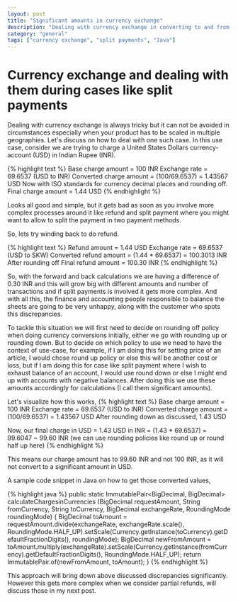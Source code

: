 ```yaml
---
layout: post
title: "Significant amounts in currency exchange"
description: "Dealing with currency exchange in converting to and from during cases like split payments"
category: "general"
tags: ["currency exchange", "split payments", "Java"]
---
```


Currency exchange and dealing with them during cases like split payments
========================================================================

Dealing with currency exchange is always tricky but it can not be avoided in circumstances especially when your product has to be scaled in multiple geographies. Let's discuss on how to deal with one such case.
In this use case, consider we are trying to charge a United States Dollars currency-account (USD) in Indian Rupee (INR).

{% highlight text %}
Base charge amount = 100 INR
Exchange rate = 69.6537 (USD to INR)
Converted charge amount = (100/69.6537) = 1.43567 USD
Now with ISO standards for currency decimal places and rounding off.
Final charge amount = 1.44 USD
{% endhighlight %}

Looks all good and simple, but it gets bad as soon as you involve more complex processes around it like refund and split payment where you might want to allow to split the payment in two payment methods.

So, lets try winding back to do refund.

{% highlight text %}
Refund amount = 1.44 USD
Exchange rate = 69.6537 (USD to SKW)
Converted refund amount = (1.44 * 69.6537) = 100.3013 INR
After rounding off
Final refund amount = 100.30 INR
{% endhighlight %}

So, with the forward and back calculations we are having a difference of 0.30 INR and this will grow big with different amounts and number of transactions and if split payments is involved it gets more complex. And with all this, the finance and accounting people responsible to balance the sheets are going to be very unhappy, along with the customer who spots this discrepancies.

To tackle this situation we  will first need to decide on rounding off policy when doing currency conversions initially, either we go with rounding up or rounding down. But to decide on which policy to use we need to have the context of use-case, for example, if I am doing this for setting price of an article, I would chose round up policy or else this will be another cost or loss, but if I am doing this for case like split payment where I wish to exhaust balance of an account, I would use round down or else I might end up with accounts with negative balances. After doing this we use these amounts accordingly for calculations (I call them significant amounts).

Let's visualize how this works,
{% highlight text %}
Base charge amount = 100 INR
Exchange rate = 69.6537 (USD to INR)
Converted charge amount = (100/69.6537) = 1.43567 USD
After rounding down as discussed, 1.43 USD

Now, our final charge
in USD = 1.43 USD
in INR = (1.43 * 69.6537) = 99.6047 ~ 99.60 INR (we can use rounding policies like round up or round half up here)
{% endhighlight %}

This means our charge amount has to 99.60 INR and not 100 INR, as it will not convert to a significant amount in USD.

A sample code snippet in Java on how to get those converted values,

{% highlight java %}
public static ImmutablePair<BigDecimal, BigDecimal> calculateChargesinCurrencies (BigDecimal requestAmount,
        String fromCurrency, String toCurrency, BigDecimal exchangeRate, RoundingMode roundingMode) {
        BigDecimal toAmount =
            requestAmount.divide(exchangeRate, exchangeRate.scale(), RoundingMode.HALF_UP).setScale(Currency.getInstance(toCurrency).getDefaultFractionDigits(),
                roundingMode);
        BigDecimal newFromAmount =
            toAmount.multiply(exchangeRate).setScale(Currency.getInstance(fromCurrency).getDefaultFractionDigits(),
                RoundingMode.HALF_UP);
        return ImmutablePair.of(newFromAmount, toAmount);
    }
{% endhighlight %}

This approach will bring down above discussed discrepancies significantly. However this gets more complex when we consider partial refunds, will discuss those in my next post.
